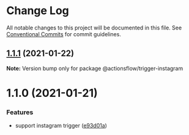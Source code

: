 # Change Log

All notable changes to this project will be documented in this file.
See [Conventional Commits](https://conventionalcommits.org) for commit guidelines.

## [1.1.1](https://github.com/actionsflow/actionsflow/compare/@actionsflow/trigger-instagram@1.1.0...@actionsflow/trigger-instagram@1.1.1) (2021-01-22)

**Note:** Version bump only for package @actionsflow/trigger-instagram





# 1.1.0 (2021-01-21)


### Features

* support instagram trigger ([e93d01a](https://github.com/actionsflow/actionsflow/commit/e93d01a834c6a02b12607455c4fe557302754637))
